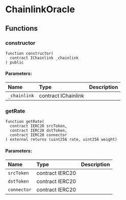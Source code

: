 # ChainlinkOracle





## Functions
### constructor
```solidity
function constructor(
  contract IChainlink _chainlink
) public
```


#### Parameters:
| Name | Type | Description                                                          |
| :--- | :--- | :------------------------------------------------------------------- |
|`_chainlink` | contract IChainlink | 


### getRate
```solidity
function getRate(
  contract IERC20 srcToken,
  contract IERC20 dstToken,
  contract IERC20 connector
) external returns (uint256 rate, uint256 weight)
```


#### Parameters:
| Name | Type | Description                                                          |
| :--- | :--- | :------------------------------------------------------------------- |
|`srcToken` | contract IERC20 | 
|`dstToken` | contract IERC20 | 
|`connector` | contract IERC20 | 


